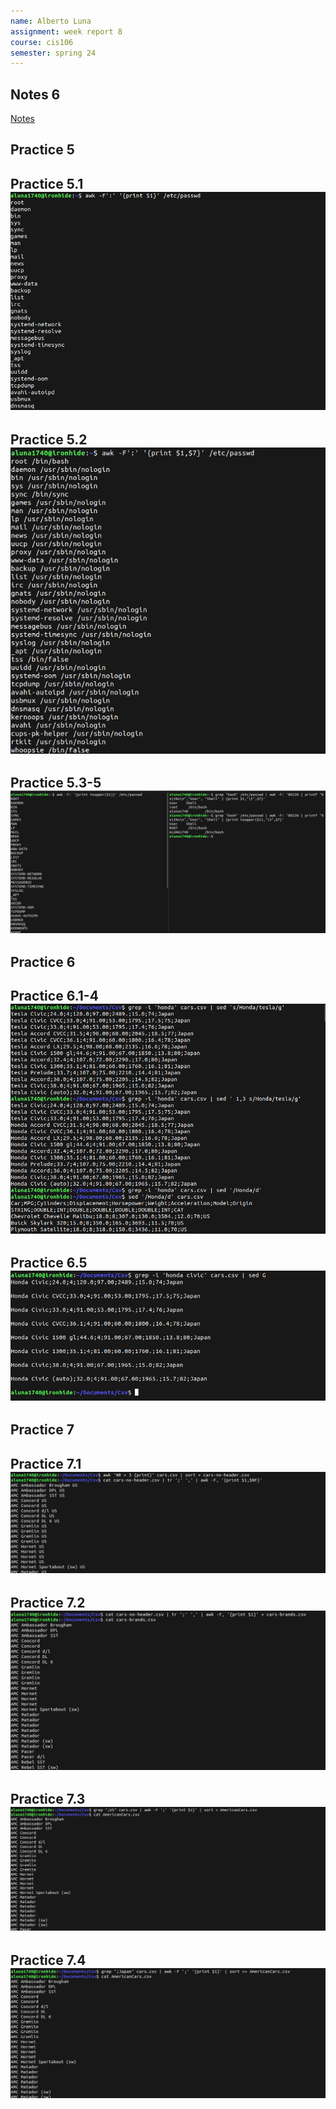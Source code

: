 ```yaml
---
name: Alberto Luna
assignment: week report 8
course: cis106
semester: spring 24
---
```


## Notes 6
[Notes](../../notes/notes6/notes6.md)

## Practice 5
## Practice 5.1 ![q1](q1.1.png)
## Practice 5.2 ![q1](q1.2.png)
## Practice 5.3-5 ![q1](q1.3.png)

## Practice 6
## Practice 6.1-4 ![q2](q2.1.png)
## Practice 6.5 ![q2](q2.2.png)

## Practice 7
## Practice 7.1 ![q3](q3.1.png)
## Practice 7.2 ![q3](q3.2.png)
## Practice 7.3 ![q3](q3.3.png)
## Practice 7.4 ![q3](q3.4.png)